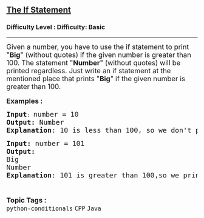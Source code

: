<h2><a href="https://www.geeksforgeeks.org/problems/the-if-statement/1?page=8&difficulty=Basic&sortBy=submissions">The If Statement</a></h2><h3>Difficulty Level : Difficulty: Basic</h3><hr><div class="problems_problem_content__Xm_eO"><p><span style="font-size: 18px;">Given a number, you have to use the if statement to print "<strong>Big</strong>" (without quotes) if the given number is greater than 100. The statement "<strong>Number</strong>" (without quotes) will be printed regardless.&nbsp;</span><span style="font-size: 18px;">Just write an if statement at the mentioned place that prints "</span><strong style="font-size: 18px;">Big</strong><span style="font-size: 18px;">" if the given number is greater than 100.</span><br><br><span style="font-size: 18px;"><strong>Examples :</strong></span></p>
<pre><span style="font-size: 18px;"><strong>Input</strong></span>: <span style="font-size: 18px;">number = 10
<strong>Output:</strong> Number&nbsp;
<strong>Explanation</strong>: 10 is less than 100, so we don't print Big and Number will be printed by default.
</span></pre>
<pre><span style="font-size: 18px;"><strong>Input: </strong>number = 101
<strong>Output:<br></strong>Big
Number
<strong>Explanation</strong>: 101 is greater than 100,so we print Big.</span></pre></div><br><p><span style=font-size:18px><strong>Topic Tags : </strong><br><code>python-conditionals</code>&nbsp;<code>CPP</code>&nbsp;<code>Java</code>&nbsp;